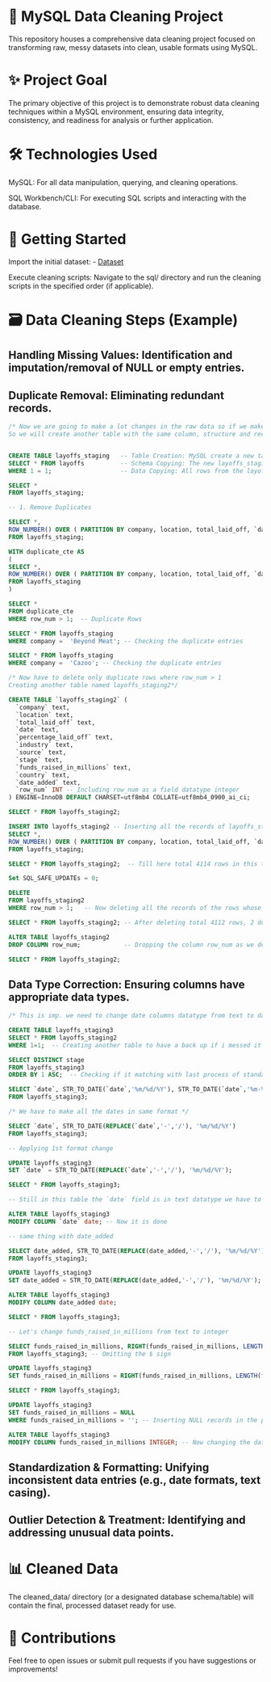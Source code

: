 # 🧹 MySQL Data Cleaning Project
This repository houses a comprehensive data cleaning project focused on transforming raw, messy datasets into clean, usable formats using MySQL.

# ✨ Project Goal
The primary objective of this project is to demonstrate robust data cleaning techniques within a MySQL environment, ensuring data integrity, consistency, and readiness for analysis or further application.

# 🛠️ Technologies Used
MySQL: For all data manipulation, querying, and cleaning operations.

SQL Workbench/CLI: For executing SQL scripts and interacting with the database.

# 🚀 Getting Started

Import the initial dataset: - <a href="https://github.com/AritroPaul23/SQL_Data_Cleaning_Project/blob/main/layoffs.csv">Dataset</a>

Execute cleaning scripts: Navigate to the sql/ directory and run the cleaning scripts in the specified order (if applicable).

# 🗃️ Data Cleaning Steps (Example)
## Handling Missing Values: Identification and imputation/removal of NULL or empty entries.

## Duplicate Removal: Eliminating redundant records.

```sql
/* Now we are going to make a lot changes in the raw data so if we make some mistake in the process we should have the raw data to go back.
So we will create another table with the same column, structure and record like layoffs*/


CREATE TABLE layoffs_staging   -- Table Creation: MySQL create a new table named layoffs_staging
SELECT * FROM layoffs          -- Schema Copying: The new layoffs_staging table will inherit the same column names and data types as the layoffs table. It essentially clones the structure of layoffs.
WHERE 1 = 1;                   -- Data Copying: All rows from the layoffs table will be copied into the newly created layoffs_staging table. The WHERE 1=1 clause is a condition that is always true.

SELECT *
FROM layoffs_staging;

-- 1. Remove Duplicates

SELECT *,
ROW_NUMBER() OVER ( PARTITION BY company, location, total_laid_off, `date`, percentage_laid_off, industry, stage, funds_raised_in_millions, country ) AS row_num
FROM layoffs_staging;

WITH duplicate_cte AS
(
SELECT *,
ROW_NUMBER() OVER ( PARTITION BY company, location, total_laid_off, `date`, percentage_laid_off, industry, stage, funds_raised_in_millions, country ) AS row_num
FROM layoffs_staging
)

SELECT *
FROM duplicate_cte
WHERE row_num > 1;  -- Duplicate Rows

SELECT * FROM layoffs_staging
WHERE company =  'Beyond Meat'; -- Checking the duplicate entries

SELECT * FROM layoffs_staging
WHERE company =  'Cazoo'; -- Checking the duplicate entries

/* Now have to delete only duplicate rows where row_num > 1
Creating another table named layoffs_staging2*/

CREATE TABLE `layoffs_staging2` (
  `company` text,
  `location` text,
  `total_laid_off` text,
  `date` text,
  `percentage_laid_off` text,
  `industry` text,
  `source` text,
  `stage` text,
  `funds_raised_in_millions` text,
  `country` text,
  `date_added` text,
  `row_num` INT -- Including row_num as a field datatype integer
) ENGINE=InnoDB DEFAULT CHARSET=utf8mb4 COLLATE=utf8mb4_0900_ai_ci;

SELECT * FROM layoffs_staging2;

INSERT INTO layoffs_staging2 -- Inserting all the records of layoffs_staging including row_num
SELECT *,
ROW_NUMBER() OVER ( PARTITION BY company, location, total_laid_off, `date`, percentage_laid_off, industry, stage, funds_raised_in_millions, country ) AS row_num
FROM layoffs_staging;

SELECT * FROM layoffs_staging2;  -- Till here total 4114 rows in this table

Set SQL_SAFE_UPDATEs = 0;

DELETE
FROM layoffs_staging2
WHERE row_num > 1;   -- Now deleting all the records of the rows whose row_num > 1

SELECT * FROM layoffs_staging2; -- After deleting total 4112 rows, 2 duplicate rows are deleted.

ALTER TABLE layoffs_staging2
DROP COLUMN row_num;            -- Dropping the column row_num as we don't need it anymore.

SELECT * FROM layoffs_staging2;

```

## Data Type Correction: Ensuring columns have appropriate data types.

```sql
/* This is imp. we need to change date columns datatype from text to date datatype*/

CREATE TABLE layoffs_staging3
SELECT * FROM layoffs_staging2
WHERE 1=1;  -- Creating another table to have a back up if i messed it up

SELECT DISTINCT stage
FROM layoffs_staging3
ORDER BY 1 ASC;  -- Checking if it matching with last process of standardization

SELECT `date`, STR_TO_DATE(`date`,'%m/%d/%Y'), STR_TO_DATE(`date`,'%m-%d-%Y')
FROM layoffs_staging3;

/* We have to make all the dates in same format */

SELECT `date`, STR_TO_DATE(REPLACE(`date`,'-','/'), '%m/%d/%Y')
FROM layoffs_staging3;

-- Applying 1st format change

UPDATE layoffs_staging3
SET `date` = STR_TO_DATE(REPLACE(`date`,'-','/'), '%m/%d/%Y');

SELECT * FROM layoffs_staging3;

-- Still in this table the `date` field is in text datatype we have to change it for further calculations

ALTER TABLE layoffs_staging3
MODIFY COLUMN `date` date; -- Now it is done

-- same thing with date_added

SELECT date_added, STR_TO_DATE(REPLACE(date_added,'-','/'), '%m/%d/%Y')
FROM layoffs_staging3;

UPDATE layoffs_staging3
SET date_added = STR_TO_DATE(REPLACE(date_added,'-','/'), '%m/%d/%Y');

ALTER TABLE layoffs_staging3
MODIFY COLUMN date_added date;

SELECT * FROM layoffs_staging3;

-- Let's change funds_raised_in_millions from text to integer

SELECT funds_raised_in_millions, RIGHT(funds_raised_in_millions, LENGTH(funds_raised_in_millions)-1)
FROM layoffs_staging3; -- Omitting the $ sign

UPDATE layoffs_staging3
SET funds_raised_in_millions = RIGHT(funds_raised_in_millions, LENGTH(funds_raised_in_millions)-1); -- Updating the records without $ in the table

SELECT * FROM layoffs_staging3;

UPDATE layoffs_staging3
SET funds_raised_in_millions = NULL
WHERE funds_raised_in_millions = ''; -- Inserting NULL records in the place of blank records

ALTER TABLE layoffs_staging3
MODIFY COLUMN funds_raised_in_millions INTEGER; -- Now changing the datatype to text to INTEGER
```

## Standardization & Formatting: Unifying inconsistent data entries (e.g., date formats, text casing).

## Outlier Detection & Treatment: Identifying and addressing unusual data points.

# 📊 Cleaned Data
The cleaned_data/ directory (or a designated database schema/table) will contain the final, processed dataset ready for use.

# 🤝 Contributions
Feel free to open issues or submit pull requests if you have suggestions or improvements!
